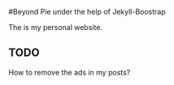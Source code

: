 #Beyond Pie under the help of Jekyll-Boostrap

The is my personal website.
## TODO
How to remove the ads in my posts?
